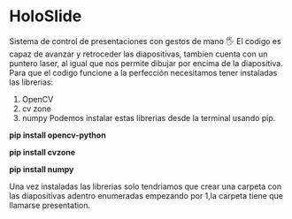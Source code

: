 # HoloSlide
Sistema de control de presentaciones con gestos de mano 🖐
El codigo es capaz de avanzar y retroceder las diapositivas, tambien cuenta con un puntero laser, al igual que nos permite dibujar por encima de la diapositiva.
Para que el codigo funcione a la perfección necesitamos tener instaladas las librerias:
1. OpenCV
2. cv zone
3. numpy
Podemos instalar estas librerias desde la terminal usando pip.

**pip install opencv-python**

**pip install cvzone**

**pip install numpy**

Una vez instaladas las librerias solo tendriamos que crear una carpeta con las diapositivas adentro enumeradas empezando por 1,la carpeta tiene que llamarse presentation.
